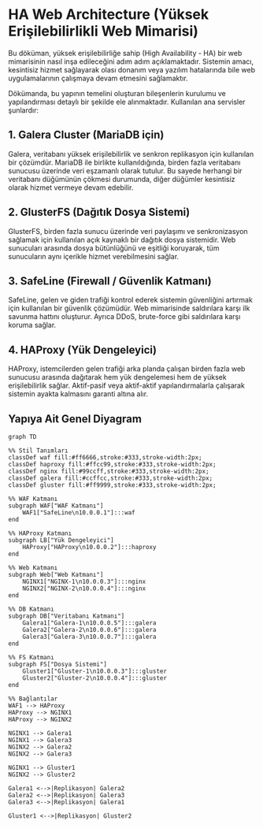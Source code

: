 # HA Web Architecture (Yüksek Erişilebilirlikli Web Mimarisi)
Bu döküman, yüksek erişilebilirliğe sahip (High Availability - HA) bir web mimarisinin nasıl inşa edileceğini adım adım açıklamaktadır. Sistemin amacı, kesintisiz hizmet sağlayarak olası donanım veya yazılım hatalarında bile web uygulamalarının çalışmaya devam etmesini sağlamaktır.

Dökümanda, bu yapının temelini oluşturan bileşenlerin kurulumu ve yapılandırması detaylı bir şekilde ele alınmaktadır. Kullanılan ana servisler şunlardır:

## 1. Galera Cluster (MariaDB için)
Galera, veritabanı yüksek erişilebilirlik ve senkron replikasyon için kullanılan bir çözümdür. MariaDB ile birlikte kullanıldığında, birden fazla veritabanı sunucusu üzerinde veri eşzamanlı olarak tutulur. Bu sayede herhangi bir veritabanı düğümünün çökmesi durumunda, diğer düğümler kesintisiz olarak hizmet vermeye devam edebilir.

## 2. GlusterFS (Dağıtık Dosya Sistemi)
GlusterFS, birden fazla sunucu üzerinde veri paylaşımı ve senkronizasyon sağlamak için kullanılan açık kaynaklı bir dağıtık dosya sistemidir. Web sunucuları arasında dosya bütünlüğünü ve eşitliği koruyarak, tüm sunucuların aynı içerikle hizmet verebilmesini sağlar.

## 3. SafeLine (Firewall / Güvenlik Katmanı)
SafeLine, gelen ve giden trafiği kontrol ederek sistemin güvenliğini artırmak için kullanılan bir güvenlik çözümüdür. Web mimarisinde saldırılara karşı ilk savunma hattını oluşturur. Ayrıca DDoS, brute-force gibi saldırılara karşı koruma sağlar.

## 4. HAProxy (Yük Dengeleyici)
HAProxy, istemcilerden gelen trafiği arka planda çalışan birden fazla web sunucusu arasında dağıtarak hem yük dengelemesi hem de yüksek erişilebilirlik sağlar. Aktif-pasif veya aktif-aktif yapılandırmalarla çalışarak sistemin ayakta kalmasını garanti altına alır.

## Yapıya Ait Genel Diyagram

```mermaid
graph TD

%% Stil Tanımları
classDef waf fill:#ff6666,stroke:#333,stroke-width:2px;
classDef haproxy fill:#ffcc99,stroke:#333,stroke-width:2px;
classDef nginx fill:#99ccff,stroke:#333,stroke-width:2px;
classDef galera fill:#ccffcc,stroke:#333,stroke-width:2px;
classDef gluster fill:#ff9999,stroke:#333,stroke-width:2px;

%% WAF Katmanı
subgraph WAF["WAF Katmanı"]
    WAF1["SafeLine\n10.0.0.1"]:::waf
end

%% HAProxy Katmanı
subgraph LB["Yük Dengeleyici"]
    HAProxy["HAProxy\n10.0.0.2"]:::haproxy
end

%% Web Katmanı
subgraph Web["Web Katmanı"]
    NGINX1["NGINX-1\n10.0.0.3"]:::nginx
    NGINX2["NGINX-2\n10.0.0.4"]:::nginx
end

%% DB Katmanı
subgraph DB["Veritabanı Katmanı"]
    Galera1["Galera-1\n10.0.0.5"]:::galera
    Galera2["Galera-2\n10.0.0.6"]:::galera
    Galera3["Galera-3\n10.0.0.7"]:::galera
end

%% FS Katmanı
subgraph FS["Dosya Sistemi"]
    Gluster1["Gluster-1\n10.0.0.3"]:::gluster
    Gluster2["Gluster-2\n10.0.0.4"]:::gluster
end

%% Bağlantılar
WAF1 --> HAProxy
HAProxy --> NGINX1
HAProxy --> NGINX2

NGINX1 --> Galera1
NGINX1 --> Galera3
NGINX2 --> Galera2
NGINX2 --> Galera3

NGINX1 --> Gluster1
NGINX2 --> Gluster2

Galera1 <-->|Replikasyon| Galera2
Galera2 <-->|Replikasyon| Galera3
Galera3 <-->|Replikasyon| Galera1

Gluster1 <-->|Replikasyon| Gluster2


```
